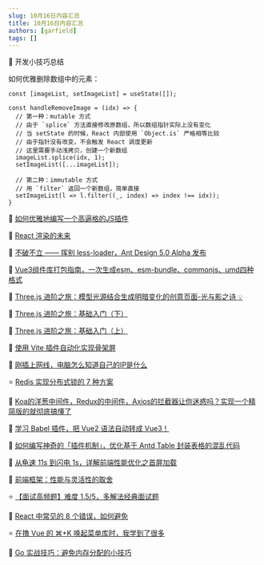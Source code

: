 ```yaml
---
slug: 10月16日内容汇总
title: 10月16日内容汇总
authors: [garfield]
tags: []
---
```


📒 开发小技巧总结

如何优雅删除数组中的元素：

```tsx
const [imageList, setImageList] = useState([]);

const handleRemoveImage = (idx) => {
  // 第一种：mutable 方式
  // 由于 `splice` 方法直接修改原数组，所以数组指针实际上没有变化
  // 当 setState 的时候，React 内部使用 `Object.is` 严格相等比较
  // 由于指针没有改变，不会触发 React 调度更新
  // 这里需要手动浅拷贝，创建一个新数组
  imageList.splice(idx, 1);
  setImageList([...imageList]);

  // 第二种：immutable 方式
  // 用 `filter` 返回一个新数组，简单直接
  setImageList(l => l.filter((_, index) => index !== idx));
}
```

📒 [如何优雅地编写一个高逼格的JS插件](https://mp.weixin.qq.com/s/M4pDRfwCdUW0vxrAojxXZg)

📒 [React 渲染的未来](https://juejin.cn/post/7154175507280429070)

📒 [不破不立 —— 挥别 less-loader，Ant Design 5.0 Alpha 发布](https://mp.weixin.qq.com/s/ItQbMlTYFhZUJSDFty3ULA)

📒 [Vue3组件库打包指南，一次生成esm、esm-bundle、commonjs、umd四种格式](https://juejin.cn/post/7152045316294836260)

📒 [Three.js 进阶之旅：模型光源结合生成明暗变化的创意页面-光与影之诗 💡](https://juejin.cn/post/7148969678642102286)

📒 [Three.js 进阶之旅：基础入门（下）](https://juejin.cn/post/7146383940931026958)

📒 [Three.js 进阶之旅：基础入门（上）](https://juejin.cn/post/7145064095178293285)

📒 [使用 Vite 插件自动化实现骨架屏](https://mp.weixin.qq.com/s/8cguocg_1DtZkHLfAGLyXg)

📒 [刚插上网线，电脑怎么知道自己的IP是什么](https://juejin.cn/post/7153255870447484936)

⭐️ [Redis 实现分布式锁的 7 种方案](https://mp.weixin.qq.com/s/n6IEF2OinYN3slJXqc_xgw)

📒 [Koa的洋葱中间件，Redux的中间件，Axios的拦截器让你迷惑吗？实现一个精简版的就彻底搞懂了](https://juejin.cn/post/6844904039608500237)

📒 [学习 Babel 插件，把 Vue2 语法自动转成 Vue3！](https://mp.weixin.qq.com/s/khS0wkBzQe4Lxn7jHK_0vA)

📒 [如何编写神奇的「插件机制」，优化基于 Antd Table 封装表格的混乱代码](https://mp.weixin.qq.com/s/QgOslh1TwpU2cJubnNxYNw)

📒 [从龟速 11s 到闪电 1s，详解前端性能优化之首屏加载](https://mp.weixin.qq.com/s/m8kCdY7ZSr1LmDEYYOWGFA)

📒 [前端框架：性能与灵活性的取舍](https://mp.weixin.qq.com/s/9g8Ha2xu2MbhkYTO4SkehA)

⭐️ [【面试高频题】难度 1.5/5，多解法经典面试题](https://juejin.cn/post/7152708637817831432)

📒 [React 中常见的 8 个错误，如何避免](https://mp.weixin.qq.com/s/METf8Ng6Qnsu1uWGTzan8g)

⭐️ [在撸 Vue 的 ⌘+K 唤起菜单库时，我学到了很多](https://mp.weixin.qq.com/s/5AnRvwmA-U76T52FR47w8Q)

📒 [Go 实战技巧：避免内存分配的小技巧](https://mp.weixin.qq.com/s/SLouDICt3HABv_wh-sSqKw)
